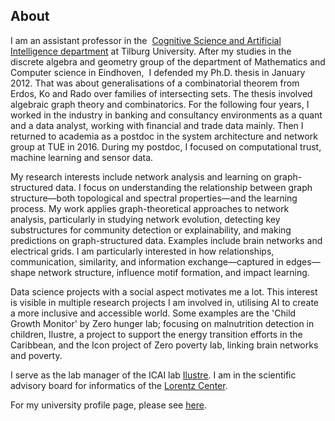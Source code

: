 ## About
I am an assistant professor in the  [Cognitive Science and Artificial Intelligence department](https://www.tilburguniversity.edu/about/schools/tshd/departments/dca) at Tilburg University. After my studies in the discrete algebra and geometry group of the department of Mathematics and Computer science in Eindhoven,  I defended my Ph.D. thesis in January 2012. That was about generalisations of a combinatorial theorem from Erdos, Ko and Rado over families of 
intersecting sets. The thesis involved algebraic graph theory and combinatorics. For the following four years, I worked in the industry in banking and consultancy environments as a quant and a 
data analyst, working with financial and trade data mainly. Then I returned to academia as a postdoc in the system architecture and network group at TUE in 2016. During my postdoc, I focused 
on computational trust, machine learning and sensor data.

My research interests include network analysis and learning on graph-structured data. I focus on understanding the relationship between graph structure—both topological and spectral properties—and the learning process. My work applies graph-theoretical approaches to network analysis, particularly in studying network evolution, detecting key substructures for community detection or explainability, and making predictions on graph-structured data. Examples include brain networks and electrical grids. I am particularly interested in how relationships, communication, similarity, and information exchange—captured in edges—shape network structure, influence motif formation, and impact learning.


Data science projects with a social aspect motivates me a lot. This interest is visible in multiple research projects I am involved in, utilising AI to create a more inclusive and accessible world. Some examples are the 'Child Growth Monitor' by Zero hunger lab; focusing on malnutrition detection in children, Ilustre, a project to support the energy transition efforts in the Caribbean, and the Icon project of Zero poverty lab, linking brain networks and poverty. 

I serve as the lab manager of the ICAI lab [Ilustre](https://www.icai.ai/labs/ilustre-lab). I am in the scientific advisory board for informatics of the [Lorentz Center](https://www.icai.ai/labs/ilustre-lab). 

For  my university profile page, please see [here](https://www.tilburguniversity.edu/staff/c-guven).
